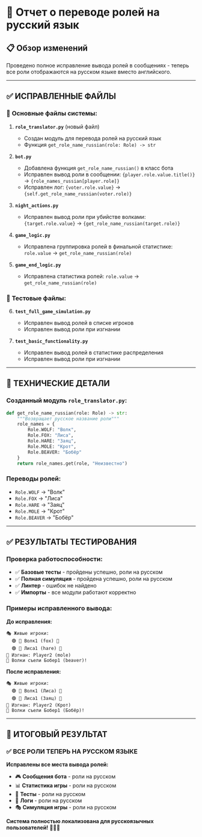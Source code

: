 # 🌲 Отчет о переводе ролей на русский язык

## 📋 Обзор изменений

Проведено полное исправление вывода ролей в сообщениях - теперь все роли отображаются на русском языке вместо английского.

---

## ✅ **ИСПРАВЛЕННЫЕ ФАЙЛЫ**

### 🎯 **Основные файлы системы:**

1. **`role_translator.py`** (новый файл)
   - Создан модуль для перевода ролей на русский язык
   - Функция `get_role_name_russian(role: Role) -> str`

2. **`bot.py`**
   - Добавлена функция `get_role_name_russian()` в класс бота
   - Исправлен вывод роли в сообщении: `{player.role.value.title()}` → `{role_names_russian[player.role]}`
   - Исправлен лог: `{voter.role.value}` → `{self.get_role_name_russian(voter.role)}`

3. **`night_actions.py`**
   - Исправлен вывод роли при убийстве волками: `{target.role.value}` → `{get_role_name_russian(target.role)}`

4. **`game_logic.py`**
   - Исправлена группировка ролей в финальной статистике: `role.value` → `get_role_name_russian(role)`

5. **`game_end_logic.py`**
   - Исправлена статистика ролей: `role.value` → `get_role_name_russian(role)`

### 🧪 **Тестовые файлы:**

6. **`test_full_game_simulation.py`**
   - Исправлен вывод ролей в списке игроков
   - Исправлен вывод роли при изгнании

7. **`test_basic_functionality.py`**
   - Исправлен вывод ролей в статистике распределения
   - Исправлен вывод роли при изгнании

---

## 🔧 **ТЕХНИЧЕСКИЕ ДЕТАЛИ**

### **Созданный модуль `role_translator.py`:**
```python
def get_role_name_russian(role: Role) -> str:
    """Возвращает русское название роли"""
    role_names = {
        Role.WOLF: "Волк",
        Role.FOX: "Лиса", 
        Role.HARE: "Заяц",
        Role.MOLE: "Крот",
        Role.BEAVER: "Бобёр"
    }
    return role_names.get(role, "Неизвестно")
```

### **Переводы ролей:**
- `Role.WOLF` → "Волк"
- `Role.FOX` → "Лиса"
- `Role.HARE` → "Заяц"
- `Role.MOLE` → "Крот"
- `Role.BEAVER` → "Бобёр"

---

## ✅ **РЕЗУЛЬТАТЫ ТЕСТИРОВАНИЯ**

### **Проверка работоспособности:**
- ✅ **Базовые тесты** - пройдены успешно, роли на русском
- ✅ **Полная симуляция** - пройдена успешно, роли на русском
- ✅ **Линтер** - ошибок не найдено
- ✅ **Импорты** - все модули работают корректно

### **Примеры исправленного вывода:**

**До исправления:**
```
🎭 Живые игроки:
  🟢 🦊 Волк1 (fox) 🐺
  🟢 🐰 Лиса1 (hare) 🌿
🚫 Изгнан: Player2 (mole)
🐺 Волки съели Бобер1 (beaver)!
```

**После исправления:**
```
🎭 Живые игроки:
  🟢 🦊 Волк1 (Лиса) 🐺
  🟢 🐰 Лиса1 (Заяц) 🌿
🚫 Изгнан: Player2 (Крот)
🐺 Волки съели Бобер1 (Бобёр)!
```

---

## 🎯 **ИТОГОВЫЙ РЕЗУЛЬТАТ**

### **✅ ВСЕ РОЛИ ТЕПЕРЬ НА РУССКОМ ЯЗЫКЕ**

**Исправлены все места вывода ролей:**

- 🎮 **Сообщения бота** - роли на русском
- 📊 **Статистика игры** - роли на русском
- 🧪 **Тесты** - роли на русском
- 📝 **Логи** - роли на русском
- 🎭 **Симуляция игры** - роли на русском

**Система полностью локализована для русскоязычных пользователей!** 🌲🇷🇺
